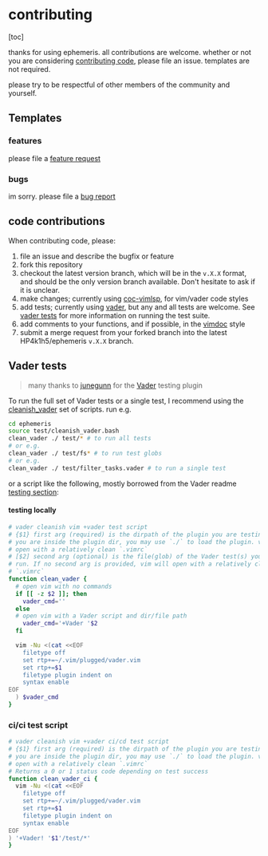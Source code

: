 # contributing
[toc]

thanks for using ephemeris. all contributions are welcome. whether or not you
are considering [contributing code](#code-contributions), please file an
issue. templates are not required.

please try to be respectful of other members of the community and yourself.

## Templates

### features

please file a [feature
request](https://github.com/HP4k1h5/ephemeris/issues/new?assignees=&labels=&template=feature_request.md&title=)

### bugs

im sorry. please file a [bug report](https://github.com/HP4k1h5/ephemeris/issues/new?assignees=HP4k1h5&labels=bug&template=bug_report.md&title=basic)

## code contributions

When contributing code, please:
1) file an issue and describe the bugfix or feature
2) fork this repository
3) checkout the latest version branch, which will be in the `v.X.X` format,
and should be the only version branch available. Don't hesitate to ask if it
is unclear.
4) make changes; currently using
[coc-vimlsp](https://github.com/iamcco/coc-vimlsp), for vim/vader code styles
5) add tests; currently using [vader](https://github.com/junegunn/vader.vim),
but any and all tests are welcome. See [vader tests](#vader-tests) for more
information on running the test suite.
6) add comments to your functions, and if possible, in the
[vimdoc](https://github.com/google/vimdoc) style
7) submit a merge request from your forked branch into the
latest HP4k1h5/ephemeris `v.X.X` branch.


## Vader tests
> many thanks to [junegunn](https://github.com/junegunn)
 for the [Vader](https://github.com/junegunn/vader.vim) testing plugin

To run the full set of Vader tests or a single test, I recommend using the
[cleanish_vader](test/cleanish_vader.bash) set of scripts.
run e.g.
```bash
cd ephemeris
source test/cleanish_vader.bash
clean_vader ./ test/* # to run all tests
# or e.g.
clean_vader ./ test/fs* # to run test globs
# or e.g.
clean_vader ./ test/filter_tasks.vader # to run a single test
```

or a script like the following, mostly borrowed from the Vader readme [testing
section](https://github.com/junegunn/vader.vim#setting-up-isolated-testing-environment):
#### testing locally
```bash
# vader cleanish vim +vader test script
# {$1} first arg (required) is the dirpath of the plugin you are testing. if
# you are inside the plugin dir, you may use `./` to load the plugin. vim will
# open with a relatively clean `.vimrc`
# [$2] second arg (optional) is the file(glob) of the Vader test(s) you wish to
# run. If no second arg is provided, vim will open with a relatively clean
# `.vimrc`
function clean_vader {
  # open vim with no commands
  if [[ -z $2 ]]; then
    vader_cmd=''
  else
  # open vim with a Vader script and dir/file path
    vader_cmd='+Vader '$2
  fi

  vim -Nu <(cat <<EOF
    filetype off  
    set rtp+=~/.vim/plugged/vader.vim
    set rtp+=$1
    filetype plugin indent on
    syntax enable
EOF
  ) $vader_cmd
}
```

### ci/ci test script
```bash
# vader cleanish vim +vader ci/cd test script
# {$1} first arg (required) is the dirpath of the plugin you are testing. if
# you are inside the plugin dir, you may use `./` to load the plugin. vim will
# open with a relatively clean `.vimrc`
# Returns a 0 or 1 status code depending on test success
function clean_vader_ci {
  vim -Nu <(cat <<EOF
    filetype off  
    set rtp+=~/.vim/plugged/vader.vim
    set rtp+=$1
    filetype plugin indent on
    syntax enable
EOF
) '+Vader! '$1'/test/*'
}
```
